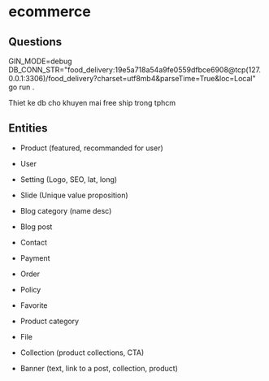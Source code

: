 # ecommerce

## Questions
GIN_MODE=debug DB_CONN_STR="food_delivery:19e5a718a54a9fe0559dfbce6908@tcp(127.0.0.1:3306)/food_delivery?charset=utf8mb4&parseTime=True&loc=Local" go run .

Thiet ke db cho khuyen mai free ship trong tphcm

## Entities
- Product (featured, recommanded for user)
- User
- Setting (Logo, SEO, lat, long)
- Slide (Unique value proposition)
- Blog category (name desc)
- Blog post
- Contact
- Payment
- Order
- Policy

- Favorite
- Product category
- File
- Collection (product collections, CTA) 
- Banner (text, link to a post, collection, product)